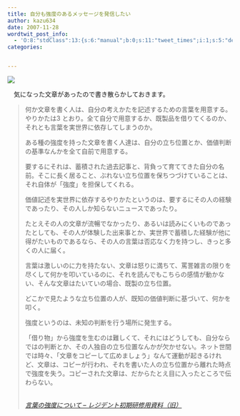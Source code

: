 ```yaml
---
title: 自分も強度のあるメッセージを発信したい
author: kazu634
date: 2007-11-28
wordtwit_post_info:
  - 'O:8:"stdClass":13:{s:6:"manual";b:0;s:11:"tweet_times";i:1;s:5:"delay";i:0;s:7:"enabled";i:1;s:10:"separation";s:2:"60";s:7:"version";s:3:"3.7";s:14:"tweet_template";b:0;s:6:"status";i:2;s:6:"result";a:0:{}s:13:"tweet_counter";i:2;s:13:"tweet_log_ids";a:1:{i:0;i:3347;}s:9:"hash_tags";a:0:{}s:8:"accounts";a:1:{i:0;s:7:"kazu634";}}'
categories:


---
```

<div class="section">
<p>
<a href="http://flickr.com/photos/62586822@N00/106182017/" onclick="__gaTracker('send', 'event', 'outbound-article', 'http://flickr.com/photos/62586822@N00/106182017/', '');" title="Even better than the real thing?"><img src="http://farm1.static.flickr.com/54/106182017_3193e71c10_m.jpg" /></a>
</p>
  
<p>
    　気になった文章があったので書き散らかしておきます。
</p>
  
<blockquote title=" 
<p> レジデント初期研修用資料（旧）" cite="http://medt00lz.s59.xrea.com/blog/archives/2007/11/post_567.html">
</p> 
    
<p>
      何か文章を書く人は、自分の考えかたを記述するための言葉を用意する。やりかたは3 とおり。全て自分で用意するか、既製品を借りてくるのか、それとも言葉を実世界に依存してしまうのか。
</p>
    
<p>
      ある種の強度を持った文章を書く人達は、自分の立ち位置とか、価値判断の基準なんかを全て自前で用意する。
</p>
    
<p>
      要するにそれは、蓄積された過去記事と、背負って育ててきた自分の名前。そこに長く居ること、ぶれない立ち位置を保ちつづけていることは、それ自体が「強度」を担保してくれる。
</p>
    
<p>
      価値記述を実世界に依存するやりかたというのは、要するにその人の経験であったり、その人しか知らないニュースであったり。
</p>
    
<p>
      たとえその人の文章が流暢でなかったり、あるいは読みにくいものであったとしても、その人が体験した出来事とか、実世界で蓄積した経験が他に得がたいものであるなら、その人の言葉は否応なく力を持つし、きっと多くの人に届く。
</p>
    
<p>
      言葉は激しいのに力を持たない、文章は怒りに満ちて、罵詈雑言の限りを尽くして何かを叩いているのに、それを読んでもこちらの感情が動かない、そんな文章はたいていの場合、既製の立ち位置。
</p>
    
<p>
      どこかで見たような立ち位置の人が、既知の価値判断に基づいて、何かを叩く。
</p>
    
<p>
      強度というのは、未知の判断を行う場所に発生する。
</p>
    
<p>
      「借り物」から強度を生むのは難しくて、それにはどうしても、自分ならではの判断とか、その人独自の立ち位置なんかが欠かせない。ネット世間では時々、「文章をコピーして広めましょう」なんて運動が起きるけれど、文章は、コピーが行われ、それを書いた人の立ち位置から離れた時点で強度を失う。コピーされた文章は、だからたとえ目に入ったところで伝わらない。
</p>
    
<p>
<cite><a href="http://medt00lz.s59.xrea.com/blog/archives/2007/11/post_567.html" onclick="__gaTracker('send', 'event', 'outbound-article', 'http://medt00lz.s59.xrea.com/blog/archives/2007/11/post_567.html', '\n  言葉の強度について &#8211; レジデント初期研修用資料（旧）');" target="_blank"><br /> 言葉の強度について &#8211; レジデント初期研修用資料（旧）</a></cite>
</p>
</blockquote>
</div>
